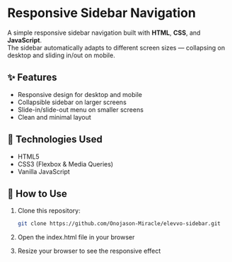 # Responsive Sidebar Navigation

A simple responsive sidebar navigation built with **HTML**, **CSS**, and **JavaScript**.  
The sidebar automatically adapts to different screen sizes — collapsing on desktop and sliding in/out on mobile.

## ✨ Features
- Responsive design for desktop and mobile
- Collapsible sidebar on larger screens
- Slide-in/slide-out menu on smaller screens
- Clean and minimal layout

## 📂 Technologies Used
- HTML5
- CSS3 (Flexbox & Media Queries)
- Vanilla JavaScript

## 🚀 How to Use
1. Clone this repository:
   ```bash
   git clone https://github.com/Onojason-Miracle/elevvo-sidebar.git
2. Open the index.html file in your browser

3. Resize your browser to see the responsive effect